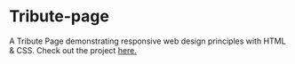 # Tribute-page
A Tribute Page demonstrating responsive web design principles with HTML & CSS. 
Check out the project 
<a href="https://codepen.io/Rjames2323" rel="nofollow">here. </a> 
